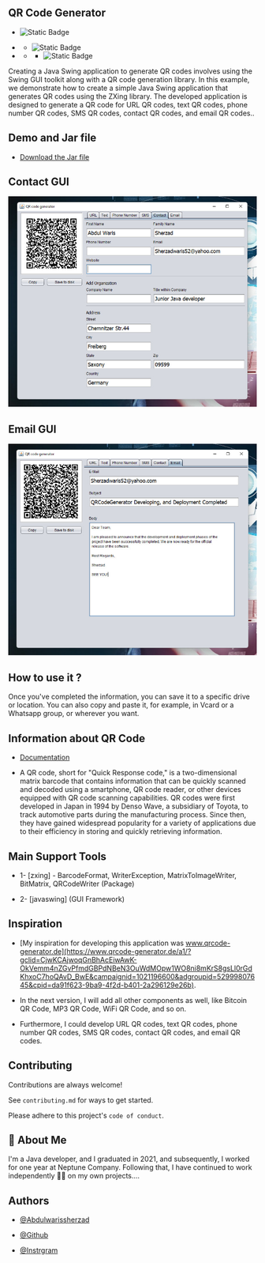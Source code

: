 
## QR Code Generator
* ![Static Badge](https://img.shields.io/badge/Language-Java-brightgreen/) 

* * ![Static Badge](https://img.shields.io/badge/Tech-Javaswing-brightgreen) 
* * * ![Static Badge](https://img.shields.io/badge/Maven%20Central-%20v1.1%20-hsla%20) 


Creating a Java Swing application to generate QR codes involves using the Swing GUI toolkit along with a QR code generation library. In this example, we demonstrate how to create a simple Java Swing application that generates QR codes using the ZXing library.
The developed application is designed to generate a QR code for URL QR codes, text QR codes, phone number QR codes, SMS QR codes, contact QR codes, and email QR codes..

## Demo and Jar file

- [Download the Jar file](https://github.com/Abdulwarissherzad/QR-Code-Generator/blob/main/QRcodegenerator.jar)
## Contact GUI

![Contact GUI'Contact GUI'](https://github.com/Abdulwarissherzad/QR-Code-Generator/blob/main/Pictures/Contact%20GUI.jpg)

## Email GUI

![Email GUI'Email GUI'](https://github.com/Abdulwarissherzad/QR-Code-Generator/blob/main/Pictures/Email.jpg)

## How to use it ?
Once you've completed the information, you can save it to a specific drive or location. You can also copy and paste it, for example, in Vcard or a Whatsapp group, or wherever you want.
## Information about QR Code

* [Documentation](https://en.wikipedia.org/wiki/QR_code)

* A QR code, short for "Quick Response code," is a two-dimensional matrix barcode that contains information that can be quickly scanned and decoded using a smartphone, QR code reader, or other devices equipped with QR code scanning capabilities. QR codes were first developed in Japan in 1994 by Denso Wave, a subsidiary of Toyota, to track automotive parts during the manufacturing process. Since then, they have gained widespread popularity for a variety of applications due to their efficiency in storing and quickly retrieving information.
## Main Support Tools

* 1- [zxing] - BarcodeFormat, WriterException, MatrixToImageWriter, BitMatrix, QRCodeWriter (Package)

* 2- [javaswing]  (GUI Framework)

## Inspiration

* [My inspiration for developing this application was www.qrcode-generator.de](https://www.qrcode-generator.de/a1/?gclid=CjwKCAjwoqGnBhAcEiwAwK-OkVemm4nZGvPfmdGBPdNBeN3OuWdMOpw1WO8ni8mKrS8gsLl0rGdKhxoC7hoQAvD_BwE&campaignid=1021196600&adgroupid=52999807645&cpid=da91f623-9ba9-4f2d-b401-2a296129e26b).

* In the next version, I will add all other components as well, like Bitcoin QR Code, MP3 QR Code, WiFi QR Code, and so on.

* Furthermore, I could develop URL QR codes, text QR codes, phone number QR codes, SMS QR codes, contact QR codes, and email QR codes.
## Contributing

Contributions are always welcome!

See `contributing.md` for ways to get started.

Please adhere to this project's `code of conduct`.


## 🚀 About Me
I'm a Java developer, and I graduated in 2021, and subsequently, I worked for one year at Neptune Company. Following that, I have continued to work independently 🦾🔥 on my own projects....


## Authors

- [@Abdulwarissherzad](https://www.get-in-it.de/profil/WuQ0LQ7GtXDmViHNmcSNL5uyjDkBqKbh)

- [@Github](https://github.com/Abdulwarissherzad)
- [@Instrgram](https://www.instagram.com/engineer_waris/)
